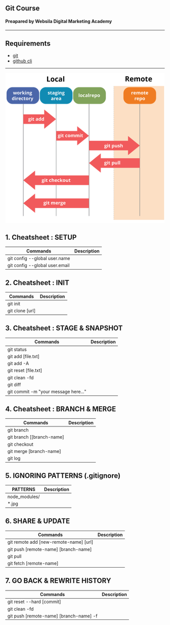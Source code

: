 ## Git Course

#### Preapared by Websila Digital Marketing Academy

---

## Requirements

- [git](https://git-scm.com/downloads)
- [github cli ](https://cli.github.com/)

---

![The San Juan Mountains are beautiful!](assets/images/diagram.jpg "San Juan Mountains")

## 1. Cheatsheet : SETUP

| Commands                       | Description |
| ------------------------------ | ----------- |
| git config --global user.name  |             |
| git config --global user.email |             |

## 2. Cheatsheet : INIT

| Commands        | Description |
| --------------- | ----------- |
| git init        |             |
| git clone [url] |             |

## 3. Cheatsheet : STAGE & SNAPSHOT

| Commands                             | Description |
| ------------------------------------ | ----------- |
| git status                           |             |
| git add [file.txt]                   |             |
| git add -A                           |             |
| git reset [file.txt]                 |             |
| git clean -fd                        |             |
| git diff                             |             |
| git commit -m "your message here..." |             |

## 4. Cheatsheet : BRANCH & MERGE

| Commands                  | Description |
| ------------------------- | ----------- |
| git branch                |             |
| git branch [[branch-name] |             |
| git checkout              |             |
| git merge [branch-name]   |             |
| git log                   |             |

## 5. IGNORING PATTERNS (.gitignore)

| PATTERNS      | Description |
| ------------- | ----------- |
| node_modules/ |             |
| \*.jpg        |             |

## 6. SHARE & UPDATE

| Commands                               | Description |
| -------------------------------------- | ----------- |
| git remote add [new-remote-name] [url] |             |
| git push [remote-name] [branch-name]   |             |
| git pull                               |             |
| git fetch [remote-name]                |             |

## 7. GO BACK & REWRITE HISTORY

| Commands                                | Description |
| --------------------------------------- | ----------- |
| git reset --hard [commit]               |             |
| git clean -fd                           |             |
| git push [remote-name] [branch-name] -f |             |
